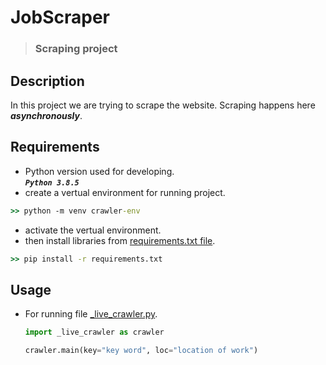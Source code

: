 # JobScraper
> ### Scraping project

## Description

In this project we are trying to scrape the website. Scraping happens here ***asynchronously***.

## Requirements

- Python version used for developing.  
***```Python 3.8.5```***
- create a vertual environment for running project.  
```cmd
>> python -m venv crawler-env
```

- activate the vertual environment.
- then install libraries from [requirements.txt file](https://github.com/raita0100/JobScraper/blob/master/backend/requirements.txt).  
```cmd
>> pip install -r requirements.txt
```  

## Usage  

- For running file [_live_crawler.py](https://github.com/raita0100/JobScraper/blob/master/backend/_live_crawler.py).  
  ```python
  import _live_crawler as crawler
  
  crawler.main(key="key word", loc="location of work")
  
  ```
  

